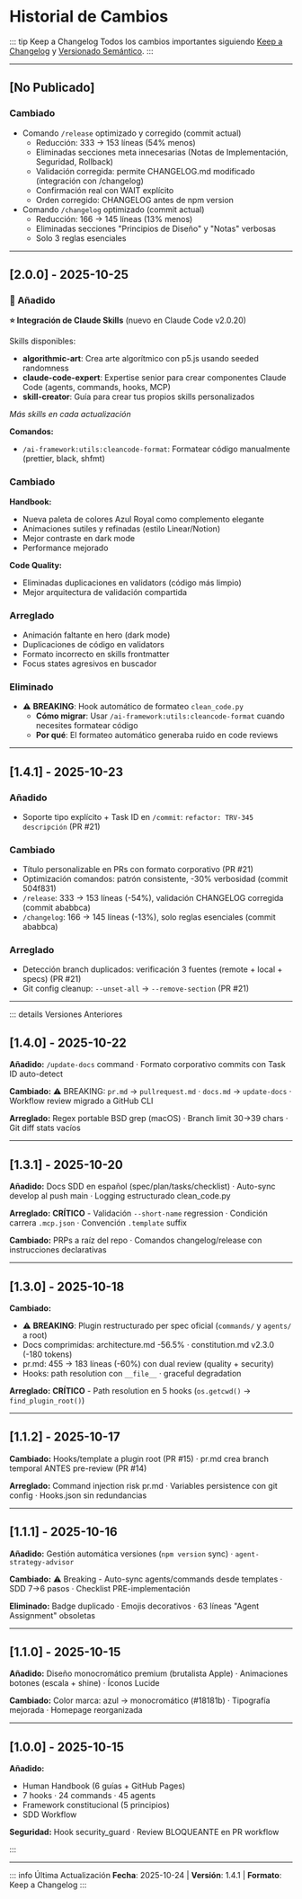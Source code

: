 # Historial de Cambios

::: tip Keep a Changelog
Todos los cambios importantes siguiendo [Keep a Changelog](https://keepachangelog.com/es-ES/1.0.0/) y [Versionado Semántico](https://semver.org/lang/es/).
:::

---

## [No Publicado]

### Cambiado

- Comando `/release` optimizado y corregido (commit actual)
  - Reducción: 333 → 153 líneas (54% menos)
  - Eliminadas secciones meta innecesarias (Notas de Implementación, Seguridad, Rollback)
  - Validación corregida: permite CHANGELOG.md modificado (integración con /changelog)
  - Confirmación real con WAIT explícito
  - Orden corregido: CHANGELOG antes de npm version
- Comando `/changelog` optimizado (commit actual)
  - Reducción: 166 → 145 líneas (13% menos)
  - Eliminadas secciones "Principios de Diseño" y "Notas" verbosas
  - Solo 3 reglas esenciales

---

## [2.0.0] - 2025-10-25

### 🎉 Añadido

**⭐ Integración de Claude Skills** (nuevo en Claude Code v2.0.20)

Skills disponibles:

- **algorithmic-art**: Crea arte algorítmico con p5.js usando seeded randomness
- **claude-code-expert**: Expertise senior para crear componentes Claude Code (agents, commands, hooks, MCP)
- **skill-creator**: Guía para crear tus propios skills personalizados

_Más skills en cada actualización_

**Comandos:**

- `/ai-framework:utils:cleancode-format`: Formatear código manualmente (prettier, black, shfmt)

### Cambiado

**Handbook:**

- Nueva paleta de colores Azul Royal como complemento elegante
- Animaciones sutiles y refinadas (estilo Linear/Notion)
- Mejor contraste en dark mode
- Performance mejorado

**Code Quality:**

- Eliminadas duplicaciones en validators (código más limpio)
- Mejor arquitectura de validación compartida

### Arreglado

- Animación faltante en hero (dark mode)
- Duplicaciones de código en validators
- Formato incorrecto en skills frontmatter
- Focus states agresivos en buscador

### Eliminado

- ⚠️ **BREAKING**: Hook automático de formateo `clean_code.py`
  - **Cómo migrar**: Usar `/ai-framework:utils:cleancode-format` cuando necesites formatear código
  - **Por qué**: El formateo automático generaba ruido en code reviews

---

## [1.4.1] - 2025-10-23

### Añadido

- Soporte tipo explícito + Task ID en `/commit`: `refactor: TRV-345 descripción` (PR #21)

### Cambiado

- Título personalizable en PRs con formato corporativo (PR #21)
- Optimización comandos: patrón consistente, -30% verbosidad (commit 504f831)
- `/release`: 333 → 153 líneas (-54%), validación CHANGELOG corregida (commit ababbca)
- `/changelog`: 166 → 145 líneas (-13%), solo reglas esenciales (commit ababbca)

### Arreglado

- Detección branch duplicados: verificación 3 fuentes (remote + local + specs) (PR #21)
- Git config cleanup: `--unset-all` → `--remove-section` (PR #21)

---

::: details Versiones Anteriores

## [1.4.0] - 2025-10-22

**Añadido:** `/update-docs` command · Formato corporativo commits con Task ID auto-detect

**Cambiado:** ⚠️ BREAKING: `pr.md` → `pullrequest.md` · `docs.md` → `update-docs` · Workflow review migrado a GitHub CLI

**Arreglado:** Regex portable BSD grep (macOS) · Branch limit 30→39 chars · Git diff stats vacíos

---

## [1.3.1] - 2025-10-20

**Añadido:** Docs SDD en español (spec/plan/tasks/checklist) · Auto-sync develop al push main · Logging estructurado clean_code.py

**Arreglado:** **CRÍTICO** - Validación `--short-name` regression · Condición carrera `.mcp.json` · Convención `.template` suffix

**Cambiado:** PRPs a raíz del repo · Comandos changelog/release con instrucciones declarativas

---

## [1.3.0] - 2025-10-18

**Cambiado:**

- ⚠️ **BREAKING**: Plugin restructurado per spec oficial (`commands/` y `agents/` a root)
- Docs comprimidas: architecture.md -56.5% · constitution.md v2.3.0 (-180 tokens)
- pr.md: 455 → 183 líneas (-60%) con dual review (quality + security)
- Hooks: path resolution con `__file__` · graceful degradation

**Arreglado:** **CRÍTICO** - Path resolution en 5 hooks (`os.getcwd()` → `find_plugin_root()`)

---

## [1.1.2] - 2025-10-17

**Cambiado:** Hooks/template a plugin root (PR #15) · pr.md crea branch temporal ANTES pre-review (PR #14)

**Arreglado:** Command injection risk pr.md · Variables persistence con git config · Hooks.json sin redundancias

---

## [1.1.1] - 2025-10-16

**Añadido:** Gestión automática versiones (`npm version` sync) · `agent-strategy-advisor`

**Cambiado:** ⚠️ Breaking - Auto-sync agents/commands desde templates · SDD 7→6 pasos · Checklist PRE-implementación

**Eliminado:** Badge duplicado · Emojis decorativos · 63 líneas "Agent Assignment" obsoletas

---

## [1.1.0] - 2025-10-15

**Añadido:** Diseño monocromático premium (brutalista Apple) · Animaciones botones (escala + shine) · Íconos Lucide

**Cambiado:** Color marca: azul → monocromático (#18181b) · Tipografía mejorada · Homepage reorganizada

---

## [1.0.0] - 2025-10-15

**Añadido:**

- Human Handbook (6 guías + GitHub Pages)
- 7 hooks · 24 commands · 45 agents
- Framework constitucional (5 principios)
- SDD Workflow

**Seguridad:** Hook security_guard · Review BLOQUEANTE en PR workflow

:::

---

::: info Última Actualización
**Fecha**: 2025-10-24 | **Versión**: 1.4.1 | **Formato**: Keep a Changelog
:::
